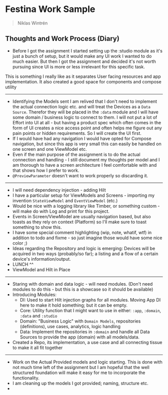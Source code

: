 # Festina Work Sample
> Niklas Wintrén

## Thoughts and Work Process (Diary) 

* Before I got the assignment I started setting up the :studio module as it's just a bunch of setup, but it would make any UI work I wanted to do much easier. But then I got the assignment and decided it's not worth pursuing since UI is more or less irrelevant for this specific task.

This is something I really like as it separates User facing resources and app implementation. It also created a good space for components and compose utility

---

* Identifying the Models sent I am relived that I don't need to implement the actual connection logic etc. and will treat the Devices as a `Data Source`. Therefor they will be placed in the `:data` module and I will have some domain / business logic to connect to them. I will not put a lot of Effort into UI at all - but having a product spec which often comes in the form of UI creates a nice access point and often helps me figure out any pain points or hidden requirements. So I will create the UI first.
* If I would have had any navigation I would have opted for Compose navigation, but since this app is very small this can easily be handled on one screen and one ViewModel etc.
* Even if the main purpose of the assignment is to do the actual connection and handling - I still document my thoughts per model and I am thorough to have a screen architecture I feel comfortable with and that shows how I prefer to work.
* `@PreviewParameter`  doesn't want to work properly so discarding it.

---

* I will need dependency injection - adding Hilt
* I have a particular setup for ViewModels and Screens - importing my invention `StateViewModel` and `EventViewModel` (etc.)
* Would be nice with a logging library like Timber, or something custom - will make do with Log and print for this project.
* Events in Screen/ViewModel are usually navigation based, but also toasts as they rely on context (Platform) so I'll make sure to toast something to show this.
* I have some special comment highlighting (wip, note, whatif, wtf) in addition to todo and fixme - so just imagine those would have some nice color ;)
* Ideas regarding the Repository and logic is emerging: Devices will be acquired in two ways (probably/so far); a listing and a flow of a certain device's information/output.
* LUNCH ^^
* ViewModel and Hilt in Place

---

* Staring with domain and data logic - will need modules. (Don't need modules to do this - but this is a showcase so it should be available)
* Introducing Modules:
  * DI: Used to start Hilt injection graphs for all modules. Moving App DI here to make it hold something; but it can be empty.
  * Core: Utility function that I might want to use in either: `:app`, `:domain`, `:data` and `:studio`
  * Domain: "Business Logic" with `Domain Models`, repositories (definitions), use cases, analytics, logic handling
  * Data: Implement the repositories in `:domain` and handle all Data Sources to provide the app (domain) with all models/data.
* Created a Repo, its implementation, a use case and all connecting tissue to make it all fit together

---

* Work on the Actual Provided models and logic starting. This is done with not much time left of the assignment but I am hopeful that the well structured foundation will make it easy for me to incorporate the functionality.
* I am cleaning up the models I got provided; naming, structure etc.
* 